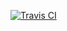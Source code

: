 [![Travis CI       ](http://img.shields.io/travis/jooshka/lk_lunch.svg?branch=master)           ](https://travis-ci.org/jooshka/lk_lunch)
